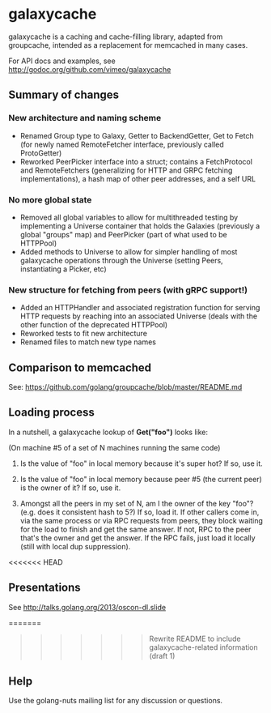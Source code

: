 # galaxycache

galaxycache is a caching and cache-filling library, adapted from groupcache, intended as a
replacement for memcached in many cases.

For API docs and examples, see http://godoc.org/github.com/vimeo/galaxycache

## Summary of changes

### New architecture and naming scheme

* Renamed Group type to Galaxy, Getter to BackendGetter, Get to Fetch (for newly named RemoteFetcher interface, previously called ProtoGetter)
* Reworked PeerPicker interface into a struct; contains a FetchProtocol and RemoteFetchers (generalizing for HTTP and GRPC fetching implementations), a hash map of other peer addresses, and a self URL

### No more global state

* Removed all global variables to allow for multithreaded testing by implementing a Universe container that holds the Galaxies (previously a global "groups" map) and PeerPicker (part of what used to be HTTPPool)
* Added methods to Universe to allow for simpler handling of most galaxycache operations through the Universe (setting Peers, instantiating a Picker, etc)

### New structure for fetching from peers (with **gRPC support**!)
* Added an HTTPHandler and associated registration function for serving HTTP requests by reaching into an associated Universe (deals with the other function of the deprecated HTTPPool)
* Reworked tests to fit new architecture
* Renamed files to match new type names

## Comparison to memcached

See: https://github.com/golang/groupcache/blob/master/README.md

## Loading process

In a nutshell, a galaxycache lookup of **Get("foo")** looks like:

(On machine #5 of a set of N machines running the same code)

 1. Is the value of "foo" in local memory because it's super hot?  If so, use it.

 2. Is the value of "foo" in local memory because peer #5 (the current
    peer) is the owner of it?  If so, use it.

 3. Amongst all the peers in my set of N, am I the owner of the key
    "foo"?  (e.g. does it consistent hash to 5?)  If so, load it.  If
    other callers come in, via the same process or via RPC requests
    from peers, they block waiting for the load to finish and get the
    same answer.  If not, RPC to the peer that's the owner and get
    the answer.  If the RPC fails, just load it locally (still with
    local dup suppression).

<<<<<<< HEAD
## Presentations

See http://talks.golang.org/2013/oscon-dl.slide

=======
>>>>>>> Rewrite README to include galaxycache-related information (draft 1)
## Help

Use the golang-nuts mailing list for any discussion or questions.
